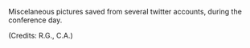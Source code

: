 Miscelaneous pictures saved from several twitter accounts, during the conference day.

(Credits: R.G., C.A.)
